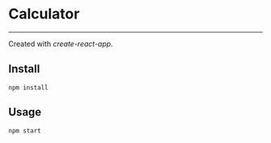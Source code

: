 # Calculator

---

Created with _create-react-app_.

## Install

`npm install`

## Usage

`npm start`
